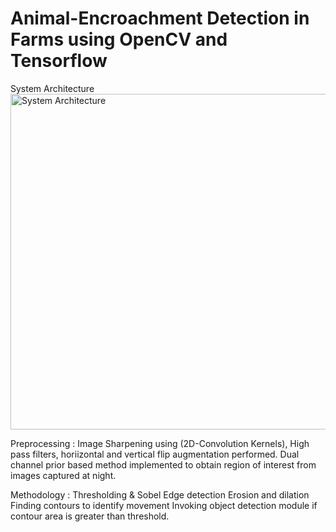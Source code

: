 # Animal-Encroachment Detection in Farms using OpenCV and Tensorflow

System Architecture
<img width="537" alt="System Architecture" src="https://user-images.githubusercontent.com/72461423/226546096-2d8804a8-dcc9-4f9d-8d42-70c8da61129b.PNG">

Preprocessing : Image Sharpening using (2D-Convolution Kernels), High pass filters, horiizontal and vertical flip augmentation performed.
Dual channel prior based method implemented to obtain region of interest from images captured at night.

Methodology :
Thresholding & Sobel Edge detection
Erosion and dilation
Finding contours to identify movement
Invoking object detection module if contour area is greater than threshold.
